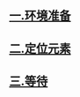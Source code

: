 
## [一.环境准备](https://github.com/GongK/Python-selenium-auto-test/blob/master/%E7%8E%AF%E5%A2%83%E5%AE%89%E8%A3%85.md)
 
## [二.定位元素](https://github.com/GongK/Python-selenium-auto-test/blob/master/%E5%85%83%E7%B4%A0%E5%AE%9A%E4%BD%8D.md)
   
## [三.等待](https://github.com/GongK/Python-selenium-auto-test/blob/master/%E7%AD%89%E5%BE%85.md)
 

